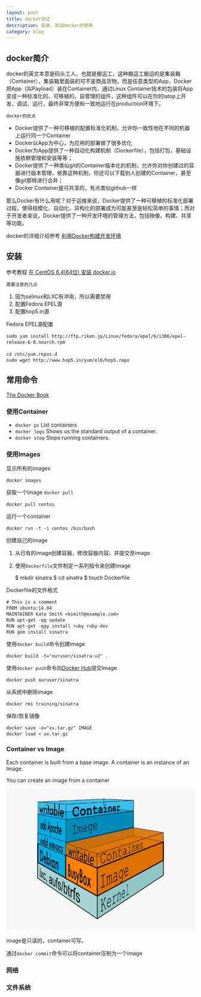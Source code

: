 ```yaml
---
layout: post
title: docker测试
description: 安装、测试docker的使用
category: blog
---
```


## docker简介
docker的英文本意是码头工人，也就是搬运工，这种搬运工搬运的是集装箱（Container），集装箱里面装的可不是商品货物，而是任意类型的App，Docker把App（叫Payload）装在Container内，通过Linux Container技术的包装将App变成一种标准化的、可移植的、自管理的组件，这种组件可以在你的latop上开发、调试、运行，最终非常方便和一致地运行在production环境下。

<code>docker的优点</code>

- Docker提供了一种可移植的配置标准化机制，允许你一致性地在不同的机器上运行同一个Container
- Docker以App为中心，为应用的部署做了很多优化
- Docker为App提供了一种自动化构建机制（Dockerfile），包括打包，基础设施依赖管理和安装等等；
- Docker提供了一种类似git的Container版本化的机制，允许你对你创建过的容器进行版本管理，依靠这种机制，你还可以下载别人创建的Container，甚至像git那样进行合并；
- Docker Container是可共享的，有点类似github一样

那么Docker有什么用呢？对于运维来说，Docker提供了一种可移植的标准化部署过程，使得规模化、自动化、异构化的部署成为可能甚至是轻松简单的事情；而对于开发者来说，Docker提供了一种开发环境的管理方法，包括映像、构建、共享等功能。

docker的详细介绍参考  [利用Docker构建开发环境](http://tech.uc.cn/?p=2726)

## 安装
参考教程 [在 CentOS 6.4(64位) 安装 docker.io](http://linux.cn/article-2440-1.html)

<code>需要注意的几点</code>

1. 因为selinux和LXC有冲突，所以需要禁用
2. 配置Fedora EPEL源
3. 配置hop5.in源

Fedora EPEL源配置

    sudo yum install http://ftp.riken.jp/Linux/fedora/epel/6/i386/epel-release-6-8.noarch.rpm

    cd /etc/yum.repos.d
    sudo wget http://www.hop5.in/yum/el6/hop5.repo

## 常用命令

[The Docker Book](../../download/docker/TheDockerBook_sample.pdf)

### 使用Container

- <code>docker ps</code>	List containers
- <code>docker logs</code>  Shows us the standard output of a container.
- <code>docker stop</code>  Stops running containers.


### 使用Images

显示所有的images

	docker images

获取一个Image <code>docker pull</code>

	docker pull centos

运行一个container

	docker run -t -i centos /bin/bash

创建自己的image
1. 从已有的image创建容器，修改容器内容，并提交至image
2. 使用<code>Dockerfile</code>文件制定一系列指令来创建Image

	$ mkdir sinatra
	$ cd sinatra
	$ touch Dockerfile

Dockerfile的文件格式

	# This is a comment
	FROM ubuntu:14.04
	MAINTAINER Kate Smith <ksmith@example.com>
	RUN apt-get -qq update
	RUN apt-get -qqy install ruby ruby-dev
	RUN gem install sinatra

使用<code>docker build</code>命令创建image

	docker build -t="ouruser/sinatra:v2" .

使用<code>docker push</code>命令向[Docker Hub](https://hub.docker.com)提交Image
	
	docker push ouruser/sinatra

从系统中删除image
	
	docker rmi training/sinatra


保存/恢复镜像
	
	docker save -o="xx.tar.gz" IMAGE
	docker load < xx.tar.gz

### Container vs Image

Each container is built from a base image. A container is an instance of an Image.

You can create an image from a container

![docker结构](../../images/blog/docker/docker_1.png)

image是只读的，container可写。

通过<code>docker commit</code>命令可以将container压制为一个image


### 网络

### 文件系统

